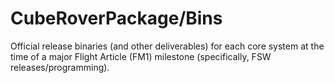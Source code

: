 # CubeRoverPackage/Bins
Official release binaries (and other deliverables) for each core system at the time of a major Flight Article (FM1) milestone (specifically, FSW releases/programming).
